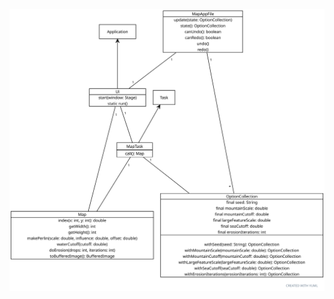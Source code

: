 ![arkkitehtuuri](arkkitehtuuri.svg)

<!--

[Application]<-[Ui||start(window: Stage); static run()]1--[Map||index(x: int, y: int): double; getWidth(): int; getHeight(): int; makePerlin(scale: double, influence: double, offset: double); waterCutoff(cutoff: double); doErosion(drops: int, iterations: int); toBufferedImage(): BufferedImage]

[Task]<-[MapTask||call(): Map]1--[Map]
[Ui]1--[MapTask]
[OptionCollection|final seed: String; final mountainScale: double; final mountainCutoff: double; final largeFeatureScale: double; final seaCutoff: double; final erosionIterations: int|withSeed(seed: String): OptionCollection; withMountainScale(mountainScale: double): OptionCollection; withMountainCutoff(mountainCutoff: double): OptionCollection; withLargeFeatureScale(largeFeatureScale: double): OptionCollection; withSeaCutoff(seaCutoff: double): OptionCollection; withErosionIterations(erosionIterations: int): OptionCollection]

[MapAppFile|update(state: OptionCollection); state(): OptionCollection; canUndo(): boolean; canRedo(): boolean; undo(); redo()]

[MapAppFile]1-*[OptionCollection]

[MapAppFile]1-1[Ui]

[MapTask]1-[OptionCollection]

-->
